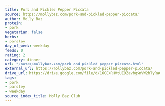 ```yaml
---
title: Pork and Pickled Pepper Piccata
source: https://mollybaz.com/pork-and-pickled-pepper-piccata/
author: Molly Baz
protein:
- pork
vegetarian: false
herbs:
- parsley
day_of_week: weekday
feeds: 0
rating: 2
category: dinner
url: "/notes/mollybaz.com/pork-and-pickled-pepper-piccata.html"
external_url: https://mollybaz.com/pork-and-pickled-pepper-piccata/
drive_url: https://drive.google.com/file/d/16GE4RHVtUE9ZavbgSnVW2hTyRaG6lW-d/view?usp=drive_link
tags:
- pork
- parsley
- weekday
source_index_title: Molly Baz Club
---
```



